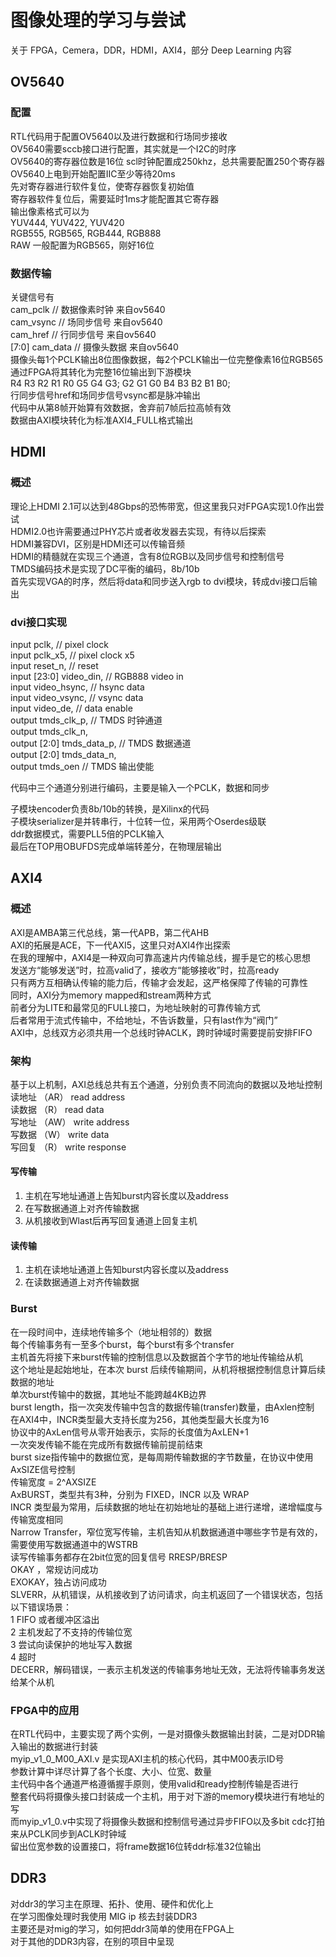 # 图像处理的学习与尝试

关于 FPGA，Cemera，DDR，HDMI，AXI4，部分 Deep Learning 内容


## OV5640
### 配置  
RTL代码用于配置OV5640以及进行数据和行场同步接收  
OV5640需要sccb接口进行配置，其实就是一个I2C的时序  
OV5640的寄存器位数是16位
scl时钟配置成250khz，总共需要配置250个寄存器  
OV5640上电到开始配置IIC至少等待20ms  
先对寄存器进行软件复位，使寄存器恢复初始值  
寄存器软件复位后，需要延时1ms才能配置其它寄存器  
输出像素格式可以为  
YUV444, YUV422, YUV420  
RGB555, RGB565, RGB444, RGB888  
RAW 一般配置为RGB565，刚好16位  
### 数据传输
关键信号有  
          cam_pclk            // 数据像素时钟 来自ov5640  
          cam_vsync           // 场同步信号 来自ov5640  
          cam_href            // 行同步信号 来自ov5640  
 [7:0]    cam_data            // 摄像头数据 来自ov5640  
 摄像头每1个PCLK输出8位图像数据，每2个PCLK输出一位完整像素16位RGB565  
 通过FPGA将其转化为完整16位输出到下游模块  
 R4 R3 R2 R1 R0 G5 G4 G3; G2 G1 G0 B4 B3 B2 B1 B0;  
 行同步信号href和场同步信号vsync都是脉冲输出  
 代码中从第8帧开始算有效数据，舍弃前7帧后拉高帧有效  
 数据由AXI模块转化为标准AXI4_FULL格式输出  
 
## HDMI
### 概述
理论上HDMI 2.1可以达到48Gbps的恐怖带宽，但这里我只对FPGA实现1.0作出尝试  
HDMI2.0也许需要通过PHY芯片或者收发器去实现，有待以后探索  
HDMI兼容DVI，区别是HDMI还可以传输音频  
HDMI的精髓就在实现三个通道，含有8位RGB以及同步信号和控制信号  
TMDS编码技术是实现了DC平衡的编码，8b/10b  
首先实现VGA的时序，然后将data和同步送入rgb to dvi模块，转成dvi接口后输出  
### dvi接口实现
input        pclk,           // pixel clock  
input        pclk_x5,        // pixel clock x5  
input        reset_n,        // reset  
input [23:0] video_din,      // RGB888 video in  
input        video_hsync,    // hsync data  
input        video_vsync,    // vsync data  
input        video_de,       // data enable  
output       tmds_clk_p,    // TMDS 时钟通道  
output       tmds_clk_n,  
output [2:0] tmds_data_p,   // TMDS 数据通道  
output [2:0] tmds_data_n,  
output       tmds_oen       // TMDS 输出使能  

代码中三个通道分别进行编码，主要是输入一个PCLK，数据和同步  

子模块encoder负责8b/10b的转换，是Xilinx的代码  
子模块serializer是并转串行，十位转一位，采用两个Oserdes级联  
ddr数据模式，需要PLL5倍的PCLK输入  
最后在TOP用OBUFDS完成单端转差分，在物理层输出  

## AXI4
### 概述
AXI是AMBA第三代总线，第一代APB，第二代AHB   
AXI的拓展是ACE，下一代AXI5，这里只对AXI4作出探索  
在我的理解中，AXI4是一种双向可靠高速片内传输总线，握手是它的核心思想  
发送方“能够发送”时，拉高valid了，接收方“能够接收”时，拉高ready  
只有两方互相确认传输的能力后，传输才会发起，这严格保障了传输的可靠性  
同时，AXI分为memory mapped和stream两种方式  
前者分为LITE和最常见的FULL接口，为地址映射的可靠传输方式  
后者常用于流式传输中，不给地址，不告诉数量，只有last作为“阀门”  
AXI中，总线双方必须共用一个总线时钟ACLK，跨时钟域时需要提前安排FIFO  
  
### 架构
基于以上机制，AXI总线总共有五个通道，分别负责不同流向的数据以及地址控制  
读地址 （AR） read address  
读数据 （R） read data  
写地址 （AW） write address  
写数据 （W） write data  
写回复 （R） write response  
#### 写传输
1. 主机在写地址通道上告知burst内容长度以及address  
2. 在写数据通道上对齐传输数据  
3. 从机接收到Wlast后再写回复通道上回复主机  
#### 读传输  
1. 主机在读地址通道上告知burst内容长度以及address  
2. 在读数据通道上对齐传输数据  
### Burst
在一段时间中，连续地传输多个（地址相邻的）数据  
每个传输事务有一至多个burst，每个burst有多个transfer  
主机首先将接下来burst传输的控制信息以及数据首个字节的地址传输给从机  
这个地址是起始地址，在本次 burst 后续传输期间，从机将根据控制信息计算后续数据的地址  
单次burst传输中的数据，其地址不能跨越4KB边界  
burst length，指一次突发传输中包含的数据传输(transfer)数量，由Axlen控制  
在AXI4中，INCR类型最大支持长度为256，其他类型最大长度为16  
协议中的AxLen信号从零开始表示，实际的长度值为AxLEN+1  
一次突发传输不能在完成所有数据传输前提前结束  
burst size指传输中的数据位宽，是每周期传输数据的字节数量，在协议中使用AxSIZE信号控制  
传输宽度 = 2^AXSIZE  
AxBURST，类型共有3种，分别为 FIXED，INCR 以及 WRAP  
INCR 类型最为常用，后续数据的地址在初始地址的基础上进行递增，递增幅度与传输宽度相同  
Narrow Transfer，窄位宽写传输，主机告知从机数据通道中哪些字节是有效的，需要使用写数据通道中的WSTRB  
读写传输事务都存在2bit位宽的回复信号 RRESP/BRESP  
OKAY ，常规访问成功  
EXOKAY，独占访问成功  
SLVERR，从机错误，从机接收到了访问请求，向主机返回了一个错误状态，包括以下错误场景：  
  1 FIFO 或者缓冲区溢出  
  2 主机发起了不支持的传输位宽  
  3 尝试向读保护的地址写入数据  
  4 超时  
DECERR，解码错误，一表示主机发送的传输事务地址无效，无法将传输事务发送给某个从机   
### FPGA中的应用
在RTL代码中，主要实现了两个实例，一是对摄像头数据输出封装，二是对DDR输入输出的数据进行封装  
myip_v1_0_M00_AXI.v 是实现AXI主机的核心代码，其中M00表示ID号  
参数计算中详尽计算了各个长度、大小、位宽、数量  
主代码中各个通道严格遵循握手原则，使用valid和ready控制传输是否进行  
整套代码将摄像头接口封装成一个主机，用于对下游的memory模块进行有地址的写  
而myip_v1_0.v中实现了将摄像头数据和控制信号通过异步FIFO以及多bit cdc打拍来从PCLK同步到ACLK时钟域  
留出位宽参数的设置接口，将frame数据16位转ddr标准32位输出  
  
## DDR3
对ddr3的学习主在原理、拓扑、使用、硬件和优化上  
在学习图像处理时我使用 MIG ip 核去封装DDR3  
主要还是对mig的学习，如何把ddr3简单的使用在FPGA上  
对于其他的DDR3内容，在别的项目中呈现  






















